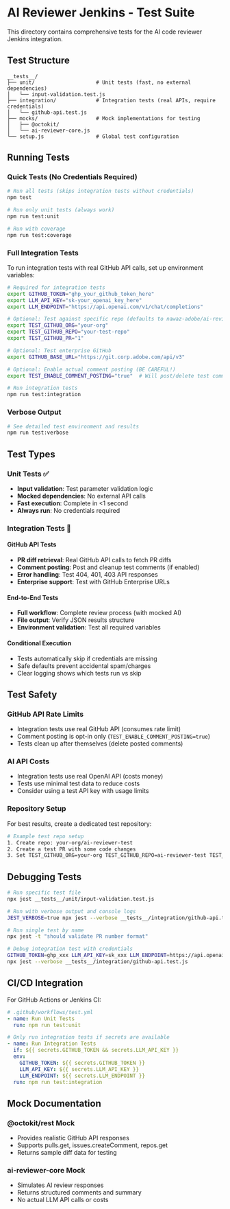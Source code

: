 # AI Reviewer Jenkins - Test Suite

This directory contains comprehensive tests for the AI code reviewer Jenkins integration.

## Test Structure

```
__tests__/
├── unit/                    # Unit tests (fast, no external dependencies)
│   └── input-validation.test.js
├── integration/             # Integration tests (real APIs, require credentials)
│   └── github-api.test.js
├── mocks/                   # Mock implementations for testing
│   ├── @octokit/
│   └── ai-reviewer-core.js
└── setup.js                 # Global test configuration
```

## Running Tests

### Quick Tests (No Credentials Required)
```bash
# Run all tests (skips integration tests without credentials)
npm test

# Run only unit tests (always work)
npm run test:unit

# Run with coverage
npm run test:coverage
```

### Full Integration Tests

To run integration tests with real GitHub API calls, set up environment variables:

```bash
# Required for integration tests
export GITHUB_TOKEN="ghp_your_github_token_here"
export LLM_API_KEY="sk-your_openai_key_here"  
export LLM_ENDPOINT="https://api.openai.com/v1/chat/completions"

# Optional: Test against specific repo (defaults to nawaz-adobe/ai-reviewer-test)
export TEST_GITHUB_ORG="your-org"
export TEST_GITHUB_REPO="your-test-repo"
export TEST_GITHUB_PR="1"

# Optional: Test enterprise GitHub
export GITHUB_BASE_URL="https://git.corp.adobe.com/api/v3"

# Optional: Enable actual comment posting (BE CAREFUL!)
export TEST_ENABLE_COMMENT_POSTING="true"  # Will post/delete test comments

# Run integration tests
npm run test:integration
```

### Verbose Output
```bash
# See detailed test environment and results
npm run test:verbose
```

## Test Types

### Unit Tests ✅
- **Input validation**: Test parameter validation logic
- **Mocked dependencies**: No external API calls
- **Fast execution**: Complete in <1 second
- **Always run**: No credentials required

### Integration Tests 🔗

#### GitHub API Tests
- **PR diff retrieval**: Real GitHub API calls to fetch PR diffs
- **Comment posting**: Post and cleanup test comments (if enabled)
- **Error handling**: Test 404, 401, 403 API responses
- **Enterprise support**: Test with GitHub Enterprise URLs

#### End-to-End Tests  
- **Full workflow**: Complete review process (with mocked AI)
- **File output**: Verify JSON results structure
- **Environment validation**: Test all required variables

#### Conditional Execution
- Tests automatically skip if credentials are missing
- Safe defaults prevent accidental spam/charges
- Clear logging shows which tests run vs skip

## Test Safety

### GitHub API Rate Limits
- Integration tests use real GitHub API (consumes rate limit)
- Comment posting is opt-in only (`TEST_ENABLE_COMMENT_POSTING=true`)
- Tests clean up after themselves (delete posted comments)

### AI API Costs
- Integration tests use real OpenAI API (costs money)
- Tests use minimal test data to reduce costs
- Consider using a test API key with usage limits

### Repository Setup

For best results, create a dedicated test repository:

```bash
# Example test repo setup
1. Create repo: your-org/ai-reviewer-test
2. Create a test PR with some code changes
3. Set TEST_GITHUB_ORG=your-org TEST_GITHUB_REPO=ai-reviewer-test TEST_GITHUB_PR=1
```

## Debugging Tests

```bash
# Run specific test file
npx jest __tests__/unit/input-validation.test.js

# Run with verbose output and console logs
JEST_VERBOSE=true npx jest --verbose __tests__/integration/github-api.test.js

# Run single test by name
npx jest -t "should validate PR number format"

# Debug integration test with credentials
GITHUB_TOKEN=ghp_xxx LLM_API_KEY=sk_xxx LLM_ENDPOINT=https://api.openai.com/v1/chat/completions \
npx jest --verbose __tests__/integration/github-api.test.js
```

## CI/CD Integration

For GitHub Actions or Jenkins CI:

```yaml
# .github/workflows/test.yml
- name: Run Unit Tests
  run: npm run test:unit

# Only run integration tests if secrets are available
- name: Run Integration Tests  
  if: ${{ secrets.GITHUB_TOKEN && secrets.LLM_API_KEY }}
  env:
    GITHUB_TOKEN: ${{ secrets.GITHUB_TOKEN }}
    LLM_API_KEY: ${{ secrets.LLM_API_KEY }}
    LLM_ENDPOINT: ${{ secrets.LLM_ENDPOINT }}
  run: npm run test:integration
```

## Mock Documentation

### @octokit/rest Mock
- Provides realistic GitHub API responses
- Supports pulls.get, issues.createComment, repos.get
- Returns sample diff data for testing

### ai-reviewer-core Mock  
- Simulates AI review responses
- Returns structured comments and summary
- No actual LLM API calls or costs
